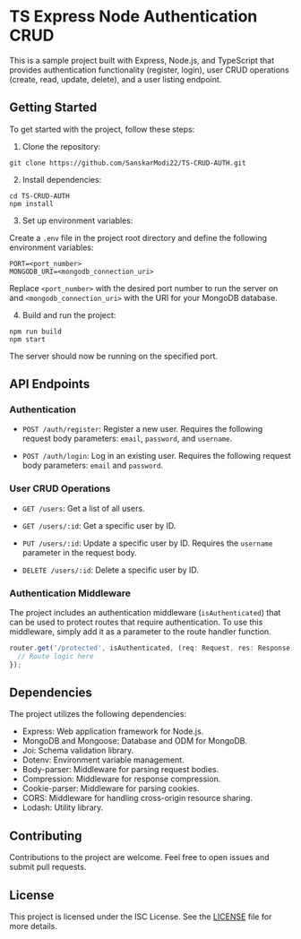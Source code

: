 # TS Express Node Authentication CRUD

This is a sample project built with Express, Node.js, and TypeScript that provides authentication functionality (register, login), user CRUD operations (create, read, update, delete), and a user listing endpoint.

## Getting Started

To get started with the project, follow these steps:

1. Clone the repository:

```
git clone https://github.com/SanskarModi22/TS-CRUD-AUTH.git
```

2. Install dependencies:

```
cd TS-CRUD-AUTH
npm install
```

3. Set up environment variables:

Create a `.env` file in the project root directory and define the following environment variables:

```
PORT=<port_number>
MONGODB_URI=<mongodb_connection_uri>
```

Replace `<port_number>` with the desired port number to run the server on and `<mongodb_connection_uri>` with the URI for your MongoDB database.

4. Build and run the project:

```
npm run build
npm start
```

The server should now be running on the specified port.

## API Endpoints

### Authentication

- `POST /auth/register`: Register a new user. Requires the following request body parameters: `email`, `password`, and `username`.

- `POST /auth/login`: Log in an existing user. Requires the following request body parameters: `email` and `password`.

### User CRUD Operations

- `GET /users`: Get a list of all users.

- `GET /users/:id`: Get a specific user by ID.

- `PUT /users/:id`: Update a specific user by ID. Requires the `username` parameter in the request body.

- `DELETE /users/:id`: Delete a specific user by ID.

### Authentication Middleware

The project includes an authentication middleware (`isAuthenticated`) that can be used to protect routes that require authentication. To use this middleware, simply add it as a parameter to the route handler function.

```typescript
router.get('/protected', isAuthenticated, (req: Request, res: Response) => {
  // Route logic here
});
```

## Dependencies

The project utilizes the following dependencies:

- Express: Web application framework for Node.js.
- MongoDB and Mongoose: Database and ODM for MongoDB.
- Joi: Schema validation library.
- Dotenv: Environment variable management.
- Body-parser: Middleware for parsing request bodies.
- Compression: Middleware for response compression.
- Cookie-parser: Middleware for parsing cookies.
- CORS: Middleware for handling cross-origin resource sharing.
- Lodash: Utility library.

## Contributing

Contributions to the project are welcome. Feel free to open issues and submit pull requests.

## License

This project is licensed under the ISC License. See the [LICENSE](LICENSE) file for more details.

